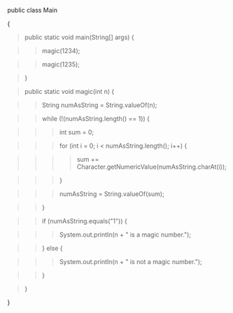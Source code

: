 public class Main

{

> public static void main(String\[\] args) {

> > magic(1234);

> > magic(1235);

> }

> public static void magic(int n) {

> > String numAsString = String.valueOf(n);

> > while (!(numAsString.length() == 1)) {

> > > int sum = 0;

> > > for (int i = 0; i \< numAsString.length(); i++) {

> > > > sum += Character.getNumericValue(numAsString.charAt(i));

> > > }

> > > numAsString = String.valueOf(sum);

> > }

> > if (numAsString.equals(\"1\")) {

> > > System.out.println(n + \" is a magic number.\");

> > } else {

> > > System.out.println(n + \" is not a magic number.\");

> > }

> }

}